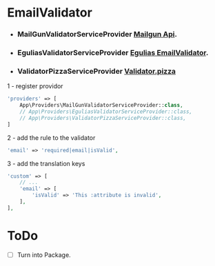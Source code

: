 # EmailValidator
- ### MailGunValidatorServiceProvider [Mailgun Api](http://documentation.mailgun.com/api-email-validation).

- ### EguliasValidatorServiceProvider [Egulias EmailValidator](https://github.com/egulias/EmailValidator).

- ### ValidatorPizzaServiceProvider [Validator.pizza](https://www.validator.pizza)

1 - register providor

```php
'providers' => [
    App\Providers\MailGunValidatorServiceProvider::class,
    // App\Providers\EguliasValidatorServiceProvider::class,
    // App\Providers\ValidatorPizzaServiceProvider::class,
]
```

2 - add the rule to the validator

```php
'email' => 'required|email|isValid',
```

3 - add the translation keys

```php
'custom' => [
    // ...
    'email' => [
        'isValid' => 'This :attribute is invalid',
    ],
],
```

# ToDo

* [ ] Turn into Package.
